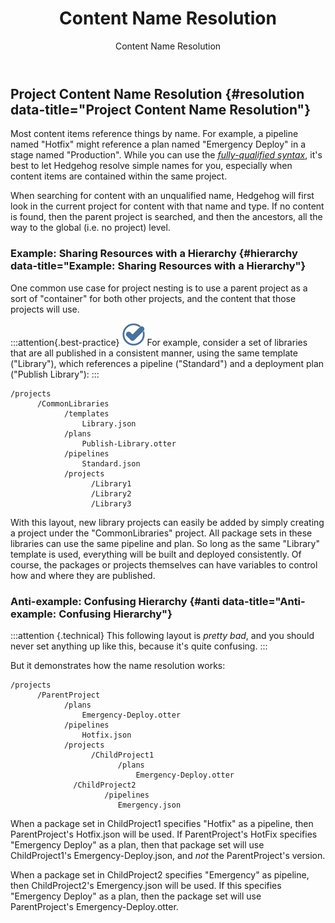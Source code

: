 ﻿---
title: Content Name Resolution
subtitle: Content Name Resolution
sequence: 200
keywords: hedgehog, packages, projects

---

## Project Content Name Resolution {#resolution data-title="Project Content Name Resolution"}

Most content items reference things by name. For example, a pipeline named "Hotfix" might reference a plan named "Emergency Deploy" in a stage named "Production". While you can use the [*fully-qualified syntax*](/support/sdk-reference/inedosdk/Inedo.Extensibility.RaftRepositories), it's best to let Hedgehog resolve simple names for you, especially when content items are contained within the same project.

When searching for content with an unqualified name, Hedgehog will first look in the current project for content with that name and type. If no content is found, then the parent project is searched, and then the ancestors, all the way to the global (i.e. no project) level.

### Example: Sharing Resources with a Hierarchy {#hierarchy data-title="Example: Sharing Resources with a Hierarchy"}

One common use case for project nesting is to use a parent project as a sort of "container" for both other projects, and the content that those projects will use.

:::attention{.best-practice}
![](/resources/images/icons/best-practices.png) For example, consider a set of libraries that are all published in a consistent manner, using the same template ("Library"), which references a pipeline ("Standard") and a deployment plan ("Publish Library"):
:::

```
/projects
      /CommonLibraries
            /templates
                Library.json
            /plans
                Publish-Library.otter
            /pipelines
                Standard.json
            /projects
                  /Library1
                  /Library2
                  /Library3
```

With this layout, new library projects can easily be added by simply creating a project under the "CommonLibraries" project. All package sets in these libraries can use the same pipeline and plan. So long as the same "Library" template is used, everything will be built and deployed consistently. Of course, the packages or projects themselves can have variables to control how and where they are published.

### Anti-example: Confusing Hierarchy {#anti data-title="Anti-example: Confusing Hierarchy"}

:::attention {.technical}
This following layout is *pretty bad*, and you should never set anything up like this, because it's quite confusing.
:::

But it demonstrates how the name resolution works:

```
/projects
      /ParentProject
            /plans
                Emergency-Deploy.otter
            /pipelines
                Hotfix.json
            /projects
                  /ChildProject1
                        /plans
                            Emergency-Deploy.otter
              /ChildProject2
                     /pipelines
                        Emergency.json
```

When a package set in ChildProject1 specifies "Hotfix" as a pipeline, then ParentProject's Hotfix.json will be used. If ParentProject's HotFix specifies "Emergency Deploy" as a plan, then that package set will use ChildProject1's Emergency-Deploy.json, and *not* the ParentProject's version.

When a package set in ChildProject2 specifies "Emergency" as pipeline, then ChildProject2's Emergency.json will be used. If this specifies "Emergency Deploy" as a plan, then the package set will use ParentProject's Emergency-Deploy.otter.
